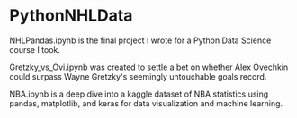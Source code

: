 # PythonNHLData

NHLPandas.ipynb is the final project I wrote for a Python Data Science course I took.

Gretzky_vs_Ovi.ipynb was created to settle a bet on whether Alex Ovechkin could surpass Wayne Gretzky's seemingly untouchable goals record.

NBA.ipynb is a deep dive into a kaggle dataset of NBA statistics using pandas, matplotlib, and keras for data 
visualization and machine learning.
